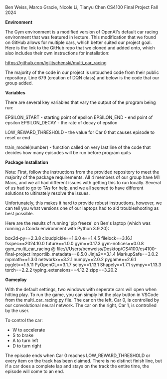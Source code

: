 Ben Weiss, Marco Gracie, Nicole Li, Tianyu Chen
CS4100 Final Project
Fall 2024

**Environment**

The Gym environment is a modified version of OpenAI's default car racing environment that was featured in lecture. This modification that we found on GitHub allows for multiple cars, which better suited our project goal. Here is the link to the GitHub repo that we cloned and added onto, which also includes their own instructions for installation:

https://github.com/igilitschenski/multi_car_racing

The majority of the code in our project is untouched code from their public repository. Line 679 (creation of DQN class) and below is the code that our group added.

**Variables**

There are several key variables that vary the output of the program being run: 

EPSILON_START - starting point of epsilon
EPSILON_END - end point of epsilon
EPSILON_DECAY - the rate of decay of epsilon

LOW_REWARD_THRESHOLD - the value for Car 0 that causes episode to reset or end

train_model(number) - function called on very last line of the code that decides
                      how many episodes will be run before program quits

**Package Installation**

Note: First, follow the instructions from the provided repository to meet the majority of the package requirements. All 4 members of our group have M1 Macs, and we all had different issues with getting this to run locally. Several of us had to go to TAs for help, and we all seemed to have different solutions to ultimately resolve the issues.

Unfortunately, this makes it hard to provide robust instructions, however, we can tell you what versions one of our laptops had to aid troubleshooting as best possible.

Here are the results of running 'pip freeze' on Ben's laptop (which was running a Conda environment with Python 3.9.20):

box2d-py==2.3.8
cloudpickle==1.6.0
e==1.4.5
filelock==3.16.1
fsspec==2024.10.0
future==1.0.0
gym==0.17.3
gym-notices==0.0.8
gym_multi_car_racing @ file:///Users/benweiss/Desktop/CS4100/cs4100-final-project
importlib_metadata==8.5.0
Jinja2==3.1.4
MarkupSafe==3.0.2
mpmath==1.3.0
networkx==3.2.1
numpy==2.0.2
pygame==2.6.1
pyglet==1.5.11
PyOpenGL==3.1.7
scipy==1.13.1
Shapely==1.7.1
sympy==1.13.3
torch==2.2.2
typing_extensions==4.12.2
zipp==3.20.2

**Gameplay**

With the default settings, two windows with seperate cars will open when hitting play. To run the game, you can simply hit the play button in VSCode from the multi_car_racing.py file. The car on the left, Car 0, is controlled by our convolutional neural network. The car on the right, Car 1, is controlled by the user. 

To control the car:

- W to accelerate
- S to brake
- A to turn left
- D to turn right

The episode ends when Car 0 reaches LOW_REWARD_THRESHOLD or every item on the track has been claimed. There is no distinct finish line, but if a car does a complete lap and stays on the track the entire time, the episode will come to an end.